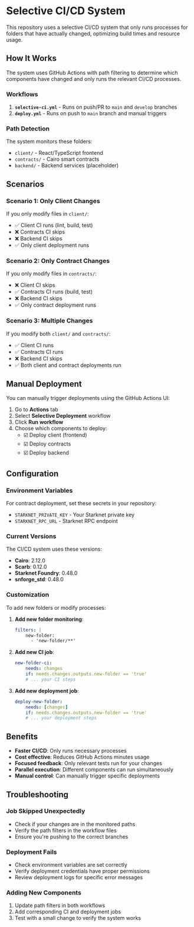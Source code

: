 # Selective CI/CD System

This repository uses a selective CI/CD system that only runs processes for folders that have actually changed, optimizing build times and resource usage.

## How It Works

The system uses GitHub Actions with path filtering to determine which components have changed and only runs the relevant CI/CD processes.

### Workflows

1. **`selective-ci.yml`** - Runs on push/PR to `main` and `develop` branches
2. **`deploy.yml`** - Runs on push to `main` branch and manual triggers

### Path Detection

The system monitors these folders:

-   `client/` - React/TypeScript frontend
-   `contracts/` - Cairo smart contracts
-   `backend/` - Backend services (placeholder)

## Scenarios

### Scenario 1: Only Client Changes

If you only modify files in `client/`:

-   ✅ Client CI runs (lint, build, test)
-   ❌ Contracts CI skips
-   ❌ Backend CI skips
-   ✅ Only client deployment runs

### Scenario 2: Only Contract Changes

If you only modify files in `contracts/`:

-   ❌ Client CI skips
-   ✅ Contracts CI runs (build, test)
-   ❌ Backend CI skips
-   ✅ Only contract deployment runs

### Scenario 3: Multiple Changes

If you modify both `client/` and `contracts/`:

-   ✅ Client CI runs
-   ✅ Contracts CI runs
-   ❌ Backend CI skips
-   ✅ Both client and contract deployments run

## Manual Deployment

You can manually trigger deployments using the GitHub Actions UI:

1. Go to **Actions** tab
2. Select **Selective Deployment** workflow
3. Click **Run workflow**
4. Choose which components to deploy:
    - ☑️ Deploy client (frontend)
    - ☑️ Deploy contracts
    - ☑️ Deploy backend

## Configuration

### Environment Variables

For contract deployment, set these secrets in your repository:

-   `STARKNET_PRIVATE_KEY` - Your Starknet private key
-   `STARKNET_RPC_URL` - Starknet RPC endpoint

### Current Versions

The CI/CD system uses these versions:
- **Cairo**: 2.12.0
- **Scarb**: 0.12.0
- **Starknet Foundry**: 0.48.0
- **snforge_std**: 0.48.0

### Customization

To add new folders or modify processes:

1. **Add new folder monitoring**:

    ```yaml
    filters: |
        new-folder:
          - 'new-folder/**'
    ```

2. **Add new CI job**:

    ```yaml
    new-folder-ci:
        needs: changes
        if: needs.changes.outputs.new-folder == 'true'
        # ... your CI steps
    ```

3. **Add new deployment job**:
    ```yaml
    deploy-new-folder:
        needs: [changes]
        if: needs.changes.outputs.new-folder == 'true'
        # ... your deployment steps
    ```

## Benefits

-   **Faster CI/CD**: Only runs necessary processes
-   **Cost effective**: Reduces GitHub Actions minutes usage
-   **Focused feedback**: Only relevant tests run for your changes
-   **Parallel execution**: Different components can run simultaneously
-   **Manual control**: Can manually trigger specific deployments

## Troubleshooting

### Job Skipped Unexpectedly

-   Check if your changes are in the monitored paths
-   Verify the path filters in the workflow files
-   Ensure you're pushing to the correct branches

### Deployment Fails

-   Check environment variables are set correctly
-   Verify deployment credentials have proper permissions
-   Review deployment logs for specific error messages

### Adding New Components

1. Update path filters in both workflows
2. Add corresponding CI and deployment jobs
3. Test with a small change to verify the system works
